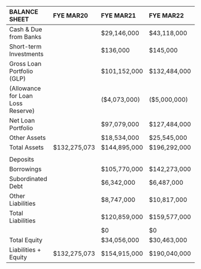 | BALANCE SHEET                     | FYE MAR20    | FYE MAR21    | FYE MAR22    | FYE MAR23    | YTD OCT23    |
|:----------------------------------|:-------------|:-------------|:-------------|:-------------|:-------------|
| Cash & Due from Banks             |              | $29,146,000  | $43,118,000  | $68,240,000  | $70,778,000  |
| Short-term Investments            |              | $136,000     | $145,000     | $141,000     | $2,446,000   |
| Gross Loan Portfolio (GLP)        |              | $101,152,000 | $132,484,000 | $181,371,000 | $222,774,000 |
| (Allowance for Loan Loss Reserve) |              | ($4,073,000) | ($5,000,000) | ($6,038,000) | ($7,391,000) |
| Net Loan Portfolio                |              | $97,079,000  | $127,484,000 | $175,333,000 | $215,383,000 |
| Other Assets                      |              | $18,534,000  | $25,545,000  | $41,003,000  | $42,327,000  |
| Total Assets                      | $132,275,073 | $144,895,000 | $196,292,000 | $284,717,000 | $330,934,000 |
|                                   |              |              |              |              |              |
| Deposits                          |              |              |              |              |              |
| Borrowings                        |              | $105,770,000 | $142,273,000 | $209,989,000 | $213,428,000 |
| Subordinated Debt                 |              | $6,342,000   | $6,487,000   | $2,829,000   | $2,736,000   |
| Other Liabilities                 |              | $8,747,000   | $10,817,000  | $17,236,000  | $21,757,000  |
| Total Liabilities                 |              | $120,859,000 | $159,577,000 | $230,054,000 | $237,921,000 |
|                                   |              | $0           | $0           | $0           | $0           |
| Total Equity                      |              | $34,056,000  | $30,463,000  | $80,692,000  | $89,510,000  |
| Liabilities + Equity              | $132,275,073 | $154,915,000 | $190,040,000 | $310,746,000 | $327,431,000 |
